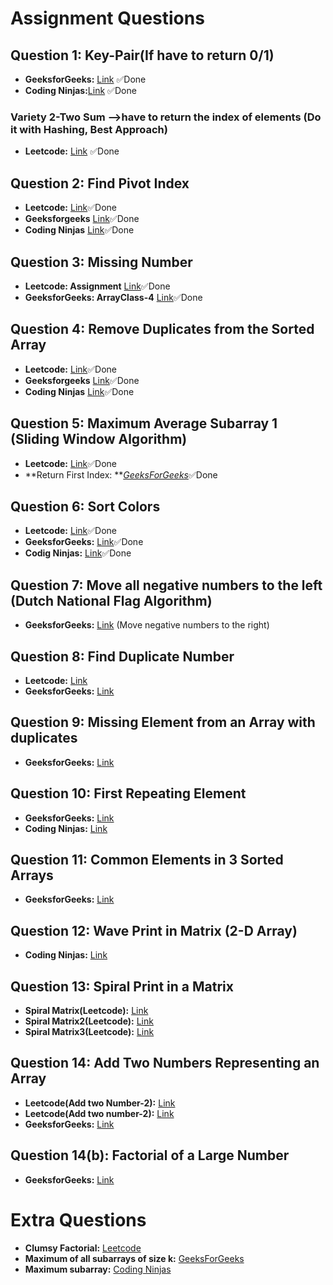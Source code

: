 # Assignment Questions

## Question 1: Key-Pair(If have to return 0/1)
- **GeeksforGeeks:** [Link](https://practice.geeksforgeeks.org/problems/key-pair5616/1) ✅Done
- **Coding Ninjas:**[Link](https://www.codingninjas.com/studio/problems/reading_6845742?leftPanelTab=1) ✅Done
###  Variety 2-Two Sum -->have to return the index of elements (Do it with Hashing, Best Approach)
- **Leetcode:** [Link](https://leetcode.com/problems/two-sum/description/) ✅Done

## Question 2: Find Pivot Index
- **Leetcode:** [Link](https://leetcode.com/problems/find-pivot-index/description/)✅Done
- **Geeksforgeeks** [Link](https://practice.geeksforgeeks.org/problems/equilibrium-point-1587115620/1)✅Done
- **Coding Ninjas** [Link](https://www.codingninjas.com/studio/problems/equilibrium-index_893014?leftPanelTab=1)✅Done

## Question 3: Missing Number
- **Leetcode: Assignment** [Link](https://leetcode.com/problems/missing-number/description/)✅Done
- **GeeksforGeeks: ArrayClass-4** [Link](https://practice.geeksforgeeks.org/problems/missing-number-in-array1416/1)✅Done

## Question 4: Remove Duplicates from the Sorted Array
- **Leetcode:** [Link](https://leetcode.com/problems/remove-duplicates-from-sorted-array/description/)✅Done
- **Geeksforgeeks** [Link](https://practice.geeksforgeeks.org/problems/remove-duplicate-elements-from-sorted-array/1)✅Done
- **Coding Ninjas** [Link](https://www.codingninjas.com/studio/problems/remove-duplicates-from-sorted-array_1102307?leftPanelTab=1)✅Done

## Question 5: Maximum Average Subarray 1 (Sliding Window Algorithm)
- **Leetcode:** [Link](https://leetcode.com/problems/maximum-average-subarray-i/description/c)✅Done
- **Return First Index: **[*GeeksForGeeks*](https://practice.geeksforgeeks.org/problems/maximum-average-subarray5859/1)✅Done

## Question 6: Sort Colors
- **Leetcode:** [Link](https://leetcode.com/problems/sort-colors/)✅Done
- **GeeksforGeeks:** [Link](https://practice.geeksforgeeks.org/problems/sort-an-array-of-0s-1s-and-2s4231/1)✅Done
- **Codig Ninjas:** [Link](https://www.codingninjas.com/studio/problems/sort-an-array-of-0s-1s-and-2s_892977)✅Done

## Question 7: Move all negative numbers to the left (Dutch National Flag Algorithm)
- **GeeksforGeeks:** [Link](https://practice.geeksforgeeks.org/problems/move-all-negative-elements-to-end1813/1) (Move negative numbers to the right)

## Question 8: Find Duplicate Number
- **Leetcode:** [Link](https://leetcode.com/problems/find-the-duplicate-number/description/)
- **GeeksforGeeks:** [Link](https://practice.geeksforgeeks.org/problems/find-duplicates-in-an-array/1)

## Question 9: Missing Element from an Array with duplicates
- **GeeksforGeeks:** [Link](https://practice.geeksforgeeks.org/problems/find-missing-and-repeating2512/1)

## Question 10: First Repeating Element
- **GeeksforGeeks:** [Link](https://practice.geeksforgeeks.org/problems/first-repeating-element4018/1)
- **Coding Ninjas:** [Link](https://www.codingninjas.com/studio/problems/missing-and-repeating-numbers_873366)

## Question 11: Common Elements in 3 Sorted Arrays
- **GeeksforGeeks:** [Link](https://practice.geeksforgeeks.org/problems/common-elements1132/1)

## Question 12: Wave Print in Matrix (2-D Array)
- **Coding Ninjas:** [Link](https://www.codingninjas.com/studio/problems/print-like-a-wave_893268)

## Question 13: Spiral Print in a Matrix
-  **Spiral Matrix(Leetcode):** [Link](https://leetcode.com/problems/spiral-matrix/description/)
-  **Spiral Matrix2(Leetcode):** [Link](https://leetcode.com/problems/spiral-matrix-ii/description/)
-  **Spiral Matrix3(Leetcode):** [Link](https://leetcode.com/problems/spiral-matrix-iii/description/)

## Question 14: Add Two Numbers Representing an Array
- **Leetcode(Add two Number-2):** [Link](https://leetcode.com/problems/add-two-numbers/description/)
- **Leetcode(Add two number-2):** [Link](https://leetcode.com/problems/add-two-numbers-ii/description/)
- **GeeksforGeeks:** [Link](https://practice.geeksforgeeks.org/problems/add-two-numbers-represented-by-two-arrays2408/1)

## Question 14(b): Factorial of a Large Number
- **GeeksforGeeks:** [Link](https://practice.geeksforgeeks.org/problems/factorials-of-large-numbers2508/1)

# Extra Questions
- **Clumsy Factorial:** [Leetcode](https://leetcode.com/problems/clumsy-factorial/description/)
- **Maximum of all subarrays of size k:** [GeeksForGeeks](https://practice.geeksforgeeks.org/problems/maximum-of-all-subarrays-of-size-k3101/1)
- **Maximum subarray:** [Coding Ninjas](https://www.codingninjas.com/studio/problems/maximum-subarray_893296?leftPanelTab=0)



